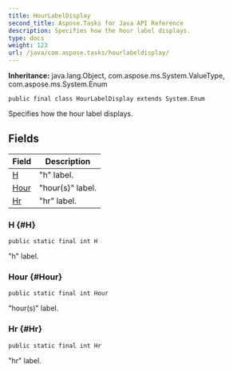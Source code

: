 ```yaml
---
title: HourLabelDisplay
second_title: Aspose.Tasks for Java API Reference
description: Specifies how the hour label displays.
type: docs
weight: 123
url: /java/com.aspose.tasks/hourlabeldisplay/
---
```


**Inheritance:**
java.lang.Object, com.aspose.ms.System.ValueType, com.aspose.ms.System.Enum
```
public final class HourLabelDisplay extends System.Enum
```

Specifies how the hour label displays.
## Fields

| Field | Description |
| --- | --- |
| [H](#H) | "h" label. |
| [Hour](#Hour) | "hour(s)" label. |
| [Hr](#Hr) | "hr" label. |
### H {#H}
```
public static final int H
```


"h" label.

### Hour {#Hour}
```
public static final int Hour
```


"hour(s)" label.

### Hr {#Hr}
```
public static final int Hr
```


"hr" label.

